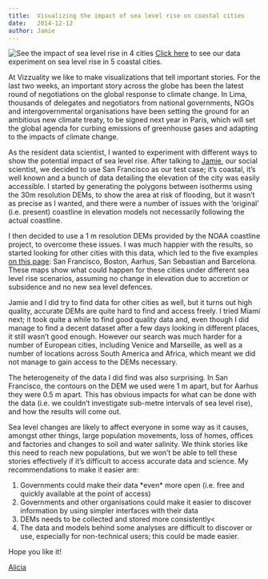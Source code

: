 ```yaml
---
title:	Visualizing the impact of sea level rise on coastal cities
date:	2014-12-12
author:	Jamie
---
```


![See the impact of sea level rise in 4 cities](/assets/images/posts/49_a.png)
[Click here](http://vizzuality.github.io/sea-level-lab/) to see our data experiment on sea level rise in 5 coastal cities.

At Vizzuality we like to make visualizations that tell important stories. For the last two weeks, an important story across the globe has been the latest round of negotiations on the global response to climate change. In Lima, thousands of delegates and negotiators from national governments, NGOs and intergovernmental organisations have been setting the ground for an ambitious new climate treaty, to be signed next year in Paris, which will set the global agenda for curbing emissions of greenhouse gases and adapting to the impacts of climate change.

As the resident data scientist, I wanted to experiment with different ways to show the potential impact of sea level rise. After talking to [Jamie](http://www.vizzuality.com/team/jamie), our social scientist, we decided to use San Francisco as our test case; it’s coastal, it’s well known and a bunch of data detailing the elevation of the city was easily accessible. I started by generating the polygons between isotherms using the 30m resolution DEMs, to show the area at risk of flooding, but it wasn’t as precise as I wanted, and there were a number of issues with the ‘original’ (i.e. present) coastline in elevation models not necessarily following the actual coastline.

I then decided to use a 1 m resolution DEMs provided by the NOAA coastline project, to overcome these issues. I was much happier with the results, so started looking for other cities with this data, which led to the five examples [on this page](http://vizzuality.github.io/sea-level-lab/): San Francisco, Boston, Aarhus, San Sebastian and Barcelona. These maps show what could happen for these cities under different sea level rise scenarios, assuming no change in elevation due to accretion or subsidence and no new sea level defences. 

Jamie and I did try to find data for other cities as well, but it turns out high quality, accurate DEMs are quite hard to find and access freely. I tried Miami next; it took quite a while to find good quality data and, even though I did manage to find a decent dataset after a few days looking in different places, it still wasn’t good enough. However our search was much harder for a number of European cities, including Venice and Marseille, as well as a number of locations across South America and Africa, which meant we did not manage to gain access to the DEMs necessary.

The heterogeneity of the data I did find was also surprising. In San Francisco, the contours on the DEM we used were 1 m apart, but for Aarhus they were 0.5 m apart. This has obvious impacts for what can be done with the data (i.e. we couldn’t investigate sub-metre intervals of sea level rise), and how the results will come out.

Sea level changes are likely to affect everyone in some way as it causes, amongst other things, large population movements, loss of homes, offices and factories and changes to soil and water salinity. We think stories like this need to reach new populations, but we won’t be able to tell these stories effectively if it’s difficult to access accurate data and science. My recommendations to make it easier are:

1.  Governments could make their data \*even\* more open (i.e. free and quickly available at the point of access)
2.  Governments and other organisations could make it easier to discover information by using simpler interfaces with their data
3.  DEMs needs to be collected and stored more consistently<
4.  The data and models behind some analyses are difficult to discover or use, especially for non-technical users; this could be made easier.

Hope you like it!

[Alicia](http://www.vizzuality.com/team/alicia)
